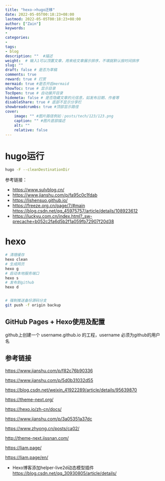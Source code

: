 ```yaml
---
title: "hexo->hugo迁移"
date: 2022-05-05T00:18:23+08:00
lastmod: 2022-05-05T00:18:23+08:00
author: ["Zain"]
keywords: 
- 
categories: 
- 
tags: 
- blog
description: ""  #描述
weight:  # 输入1可以顶置文章，用来给文章展示排序，不填就默认按时间排序
slug: ""
draft: false # 是否为草稿
comments: true
reward: true # 打赏
mermaid: true #是否开启mermaid
showToc: true # 显示目录
TocOpen: true # 自动展开目录
hidemeta: false # 是否隐藏文章的元信息，如发布日期、作者等
disableShare: true # 底部不显示分享栏
showbreadcrumbs: true #顶部显示路径
cover:
    image: "" #图片路径例如：posts/tech/123/123.png
    caption: "" #图片底部描述
    alt: ""
    relative: false
---
```



# hugo运行
```sh
hugo -F --cleanDestinationDir
```
参考链接：
- https://www.sulvblog.cn/
- https://www.jianshu.com/p/fa95c0c1fdab
- https://lishensuo.github.io/
- https://freeze.org.cn/page/7/#main
https://blog.csdn.net/qq_45975757/article/details/108923612
- https://luckyu.com.cn/index.html?_sw-precache=b052c2fa6d5b2f1a059fb72907f20d38



# hexo


```sh
# 清理缓存
hexo clean
# 生成网页
hexo g
# 启动本地服务端口
hexo s
# 发布到github
hexo d


# 强制推送备份源码分支
git push -f origin backup
```
## GitHub Pages + Hexo使用及配置

github上创建一个  username.github.io 的工程，username 必须为github的用户名

## 参考链接

https://www.jianshu.com/p/f82c76b90336

https://www.jianshu.com/p/5d0b31032d55

https://blog.csdn.net/weixin_41922289/article/details/95639870

https://theme-next.org/

https://hexo.io/zh-cn/docs/

https://www.jianshu.com/p/3a05351a37dc

https://www.zhyong.cn/posts/ca02/

http://theme-next.iissnan.com/

https://liam.page/

https://liam.page/en/

- Hexo博客添加helper-live2d动态模型插件
https://blog.csdn.net/qq_30930805/article/details/
